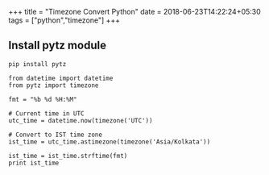 
+++
title = "Timezone Convert Python"
date = 2018-06-23T14:22:24+05:30
tags = ["python","timezone"]
+++

## Install pytz module

```
pip install pytz
```
```
from datetime import datetime
from pytz import timezone

fmt = "%b %d %H:%M"

# Current time in UTC
utc_time = datetime.now(timezone('UTC'))

# Convert to IST time zone
ist_time = utc_time.astimezone(timezone('Asia/Kolkata'))

ist_time = ist_time.strftime(fmt)
print ist_time
```